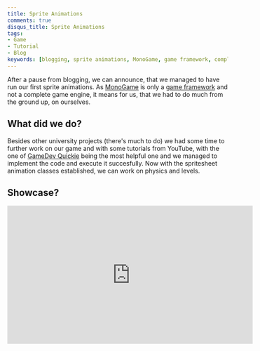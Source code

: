 ```yaml
---
title: Sprite Animations
comments: true
disqus_title: Sprite Animations
tags: 
- Game
- Tutorial
- Blog
keywords: [blogging, sprite animations, MonoGame, game framework, complete game engine, ground up, university projects, tutorials, YouTube, GameDev Quickie, spritesheet animation classes, physics, levels.]
---
```

After a pause from blogging, we can announce, that we managed to have run our first sprite animations.
As [MonoGame](https://monogame.net) is only a [game framework](notes/Game%20Frameworks.md) and not a complete game engine, it means for us, that we had to do much from the ground up, on ourselves.

## What did we do?

Besides other university projects (there's much to do) we had some time to further work on our game and with some tutorials from YouTube, with the one of [GameDev Quickie](https://www.youtube.com/watch?v=hm4PkqS2bqY&list=PLkEsuRhhI3ne0BcsCmwAZG-shlHyDfvKc&index=15) being the most helpful one and we managed to implement the code and execute it succesfully.
Now with the spritesheet animation classes established, we can work on physics and levels.

## Showcase?
<iframe width="560" height="315" src="https://www.youtube-nocookie.com/embed/8Q_pfNpS3Tk" title="YouTube video player" frameborder="0" allow="accelerometer; autoplay; clipboard-write; encrypted-media; gyroscope; picture-in-picture; web-share" allowfullscreen></iframe>
